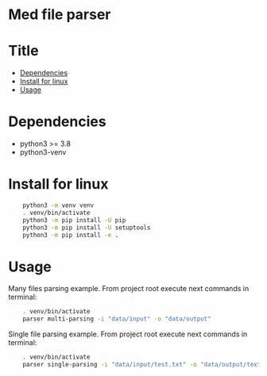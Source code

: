# Med file parser <!-- omit in toc -->

# Title <!-- omit in toc -->
- [Dependencies](#dependencies)
- [Install for linux](#install-for-linux)
- [Usage](#usage)


# Dependencies

- python3 >= 3.8
- python3-venv


# Install for linux

```bash
    python3 -m venv venv
    . venv/bin/activate
    python3 -m pip install -U pip
    python3 -m pip install -U setuptools
    python3 -m pip install -e .
```


# Usage

Many files parsing example. From project root execute next commands in terminal:
```bash
    . venv/bin/activate
    parser multi-parsing -i "data/input" -o "data/output"
```

Single file parsing example. From project root execute next commands in terminal:
```bash
    . venv/bin/activate
    parser single-parsing -i "data/input/test.txt" -o "data/output/text.xlsx"
```